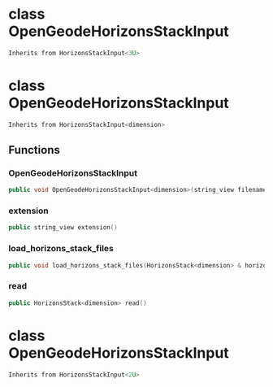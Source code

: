 # class OpenGeodeHorizonsStackInput


```cpp
Inherits from HorizonsStackInput<3U>
```



# class OpenGeodeHorizonsStackInput


```cpp
Inherits from HorizonsStackInput<dimension>
```



## Functions

### OpenGeodeHorizonsStackInput

```cpp
public void OpenGeodeHorizonsStackInput<dimension>(string_view filename)
```


### extension

```cpp
public string_view extension()
```


### load_horizons_stack_files

```cpp
public void load_horizons_stack_files(HorizonsStack<dimension> & horizons_stack, string_view directory)
```


### read

```cpp
public HorizonsStack<dimension> read()
```




# class OpenGeodeHorizonsStackInput


```cpp
Inherits from HorizonsStackInput<2U>
```



